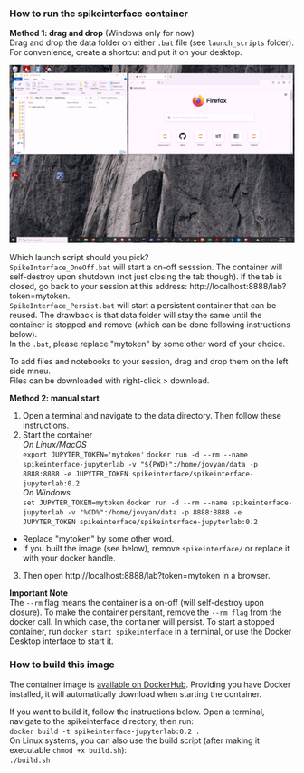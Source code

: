 
### How to run the spikeinterface container
**Method 1: drag and drop**  (Windows only for now)  
Drag and drop the data folder on either `.bat` file (see `launch_scripts` folder).  For convenience, create a shortcut and put it on your desktop.

![Drag and Drop](images/DragAndDropDemo.gif)

Which launch script should you pick?   
  `SpikeInterface_OneOff.bat` will start a on-off sesssion. The container will self-destroy upon shutdown (not just closing the tab though). If the tab is closed, go back to your session at this address: http://localhost:8888/lab?token=mytoken.  
  `SpikeInterface_Persist.bat` will start a persistent container that can be reused. The drawback is that data folder will stay the same until the container is stopped and remove (which can be done following instructions below).  
In the `.bat`, please replace "mytoken" by some other word of your choice.  

To add files and notebooks to your session, drag and drop them on the left side mneu.  
Files can be downloaded with right-click > download.   
  
**Method 2: manual start**  
1. Open a terminal and navigate to the data directory. Then follow these instructions.  
2. Start the container  
*On Linux/MacOS*  
`export JUPYTER_TOKEN='mytoken'`
`docker run -d --rm --name spikeinterface-jupyterlab -v "${PWD}":/home/jovyan/data -p 8888:8888 -e JUPYTER_TOKEN spikeinterface/spikeinterface-jupyterlab:0.2`  
*On Windows*  
`set JUPYTER_TOKEN=mytoken`
`docker run -d --rm --name spikeinterface-jupyterlab -v "%CD%":/home/jovyan/data -p 8888:8888 -e JUPYTER_TOKEN spikeinterface/spikeinterface-jupyterlab:0.2`  
  
  * Replace "mytoken" by some other word. 
  * If you built the image (see below), remove `spikeinterface/` or replace it with your docker handle. 
  
3. Then open http://localhost:8888/lab?token=mytoken in a browser.   



**Important Note**  
The `--rm` flag means the container is a on-off (will self-destroy upon closure). 
To make the container persitant, remove the `--rm flag` from the docker call. In which case, the container will persist. To start a stopped container, run `docker start spikeinterface` in a terminal, or use the Docker Desktop interface to start it.  

### How to build this image
The container image is [available on DockerHub](https://hub.docker.com/repository/docker/spikeinterface/spikeinterface/). Providing you have Docker installed, it will automatically download when starting the container. 

If you want to build it, follow the instructions below.
Open a terminal, navigate to the spikeinterface directory, then run:   
`docker build -t spikeinterface-jupyterlab:0.2 .`  
On Linux systems, you can also use the build script (after making it executable `chmod +x build.sh`):    
`./build.sh`  


  





